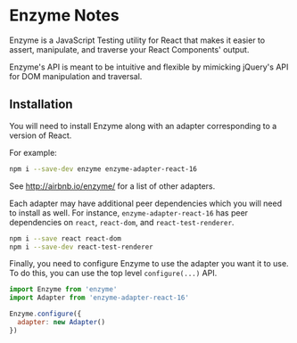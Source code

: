 # Enzyme Notes

Enzyme is a JavaScript Testing utility for React that makes it easier to
assert, manipulate, and traverse your React Components' output.

Enzyme's API is meant to be intuitive and flexible by mimicking jQuery's API
for DOM manipulation and traversal.


## Installation

You will need to install Enzyme along with an adapter corresponding to a
version of React.

For example:

```sh
npm i --save-dev enzyme enzyme-adapter-react-16
```

See http://airbnb.io/enzyme/ for a list of other adapters.

Each adapter may have additional peer dependencies which you will need to
install as well.  For instance, `enzyme-adapter-react-16` has peer
dependencies on `react`, `react-dom`, and `react-test-renderer`.

```sh
npm i --save react react-dom
npm i --save-dev react-test-renderer
```

Finally, you need to configure Enzyme to use the adapter you want it to use.
To do this, you can use the top level `configure(...)` API.

```js
import Enzyme from 'enzyme'
import Adapter from 'enzyme-adapter-react-16'

Enzyme.configure({
  adapter: new Adapter()
})
```
